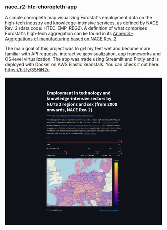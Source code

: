 ### nace_r2-htc-choropleth-app

A simple choropleth map visualizing Eurostat's employment data on the high-tech
industry and knowledge-intensive services, as defined by NACE Rev. 2 (data code:
HTEC_EMP_REG2). A definition of what comprises Eurostat's high-tech aggregation
can be found in its [Annex 3 – Aggregations of manufacturing based on NACE Rev. 2](https://ec.europa.eu/eurostat/cache/metadata/Annexes/htec_esms_an3.pdf).

The main goal of this project was to get my feet wet and become more familiar
with API requests, interactive geovisualization, app frameworks and OS-level
virtualization. The app was made using Streamlit and Plotly and is deployed
with Docker on AWS Elastic Beanstalk. You can check it out here: https://bit.ly/3SHiN2u
\
\
<picture>
  <source media="(prefers-color-scheme: light)" srcset="screenshot_light.png">
  <source media="(prefers-color-scheme: dark)" srcset="screenshot_dark.png">
  <img alt="Shows a preview of the web app." src="screenshot_dark.png">
</picture>

